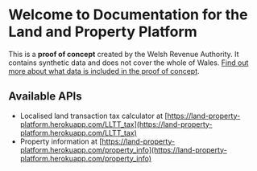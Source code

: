 # Welcome to Documentation for the Land and Property Platform

This is a **proof of concept** created by the Welsh Revenue Authority. It contains synthetic data and does not cover the whole of Wales. [Find out more about what data is included in the proof of concept](https://land-property-platform.herokuapp.com/poc-data).

## Available APIs

* Localised land transaction tax calculator at 
[https://land-property-platform.herokuapp.com/LLTT_tax](https://land-property-platform.herokuapp.com/LLTT_tax)
* Property information at 
[https://land-property-platform.herokuapp.com/property_info](https://land-property-platform.herokuapp.com/property_info)

